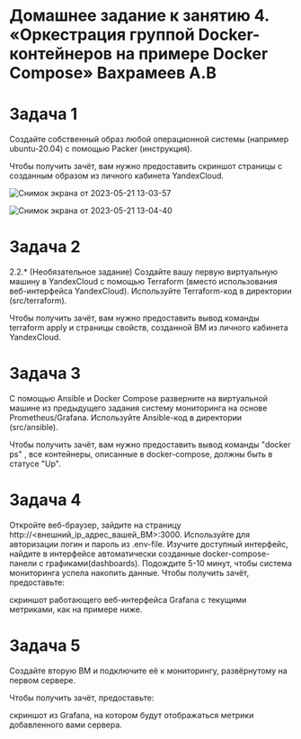 # Домашнее задание к занятию 4. «Оркестрация группой Docker-контейнеров на примере Docker Compose» Вахрамеев А.В

# Задача 1

Создайте собственный образ любой операционной системы (например ubuntu-20.04) с помощью Packer (инструкция).

Чтобы получить зачёт, вам нужно предоставить скриншот страницы с созданным образом из личного кабинета YandexCloud.

![Снимок экрана от 2023-05-21 13-03-57](https://github.com/alexnet123/homeworks/assets/75438030/4c8fefd9-e89b-4485-a6f4-3168c530426e)

![Снимок экрана от 2023-05-21 13-04-40](https://github.com/alexnet123/homeworks/assets/75438030/eaed1296-4360-4926-a482-4ca58730477f)

# Задача 2

2.2.* (Необязательное задание)
Создайте вашу первую виртуальную машину в YandexCloud с помощью Terraform (вместо использования веб-интерфейса YandexCloud). Используйте Terraform-код в директории (src/terraform).

Чтобы получить зачёт, вам нужно предоставить вывод команды terraform apply и страницы свойств, созданной ВМ из личного кабинета YandexCloud.

# Задача 3

С помощью Ansible и Docker Compose разверните на виртуальной машине из предыдущего задания систему мониторинга на основе Prometheus/Grafana. Используйте Ansible-код в директории (src/ansible).

Чтобы получить зачёт, вам нужно предоставить вывод команды "docker ps" , все контейнеры, описанные в docker-compose, должны быть в статусе "Up".

# Задача 4

Откройте веб-браузер, зайдите на страницу http://<внешний_ip_адрес_вашей_ВМ>:3000.
Используйте для авторизации логин и пароль из .env-file.
Изучите доступный интерфейс, найдите в интерфейсе автоматически созданные docker-compose-панели с графиками(dashboards).
Подождите 5-10 минут, чтобы система мониторинга успела накопить данные.
Чтобы получить зачёт, предоставьте:

скриншот работающего веб-интерфейса Grafana с текущими метриками, как на примере ниже.


# Задача 5

Создайте вторую ВМ и подключите её к мониторингу, развёрнутому на первом сервере.

Чтобы получить зачёт, предоставьте:

скриншот из Grafana, на котором будут отображаться метрики добавленного вами сервера.
